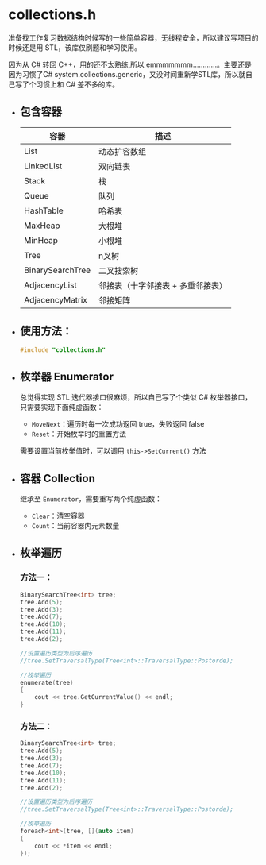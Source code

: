 # collections.h

  准备找工作复习数据结构时候写的一些简单容器，无线程安全，所以建议写项目的时候还是用 STL，该库仅刷题和学习使用。

  因为从 C# 转回 C++，用的还不太熟练,所以 emmmmmmm…………。主要还是因为习惯了C# system.collections.generic，又没时间重新学STL库，所以就自己写了个习惯上和 C# 差不多的库。

* ## 包含容器

  容器|描述
  ----|----
  List|动态扩容数组
  LinkedList|双向链表
  Stack|栈
  Queue|队列
  HashTable|哈希表
  MaxHeap|大根堆
  MinHeap|小根堆
  Tree|n叉树
  BinarySearchTree|二叉搜索树
  AdjacencyList|邻接表（十字邻接表 + 多重邻接表）
  AdjacencyMatrix|邻接矩阵

* ## 使用方法：

  ```cpp
  #include "collections.h"
  ```

* ## 枚举器 Enumerator

  总觉得实现 STL 迭代器接口很麻烦，所以自己写了个类似 C# 枚举器接口，只需要实现下面纯虚函数：
  
  * `MoveNext`：遍历时每一次成功返回 true，失败返回 false
  * `Reset`：开始枚举时的重置方法

  需要设置当前枚举值时，可以调用 `this->SetCurrent()` 方法



* ## 容器 Collection

  继承至 `Enumerator`，需要重写两个纯虚函数：
  
  * `Clear`：清空容器
  * `Count`：当前容器内元素数量

* ## 枚举遍历
  
  ### 方法一：
  
  ```cpp
  BinarySearchTree<int> tree;
  tree.Add(5);
  tree.Add(3);
  tree.Add(7);
  tree.Add(10);
  tree.Add(11);
  tree.Add(2);

  //设置遍历类型为后序遍历
  //tree.SetTraversalType(Tree<int>::TraversalType::Postorde);
  
  //枚举遍历
  enumerate(tree)
  {
      cout << tree.GetCurrentValue() << endl;
  }
  ```
  
  ### 方法二：
  
  ```cpp
  BinarySearchTree<int> tree;
  tree.Add(5);
  tree.Add(3);
  tree.Add(7);
  tree.Add(10);
  tree.Add(11);
  tree.Add(2);

  //设置遍历类型为后序遍历
  //tree.SetTraversalType(Tree<int>::TraversalType::Postorde);

  //枚举遍历
  foreach<int>(tree, [](auto item)
  {
      cout << *item << endl;
  });
  ```
